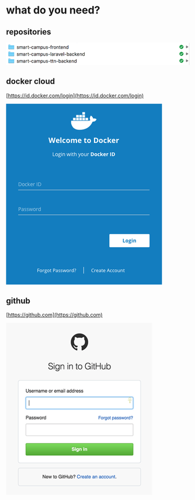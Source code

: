 # what do you need?

## repositories

![example of a project](.gitbook/assets/screen-shot-2018-05-14-at-23.19.02.png)

## docker cloud 

[https://id.docker.com/login](https://id.docker.com/login)

![](.gitbook/assets/screen-shot-2018-05-14-at-23.21.44.png)

## github

[https://github.com](https://github.com)

![](.gitbook/assets/screen-shot-2018-05-14-at-23.23.20%20%281%29.png)



